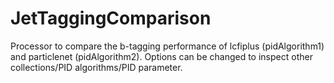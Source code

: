 # JetTaggingComparison

Processor to compare the b-tagging performance of lcfiplus (pidAlgorithm1) and particlenet (pidAlgorithm2). Options can be changed to inspect other collections/PID algorithms/PID parameter.